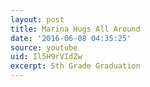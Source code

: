 ```yaml
---
layout: post
title: Marina Hugs All Around
date: '2016-06-08 04:35:25'
source: youtube
uid: Il5H9rVIdZw
excerpt: 5th Grade Graduation
---
```

